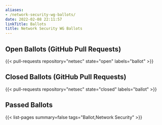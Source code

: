 ```yaml
---
aliases:
- /network-security-wg-ballots/
date: 2022-02-08 22:11:57
linkTitle: Ballots
title: Network Security WG Ballots
---
```


## Open Ballots (GitHub Pull Requests)

{{< pull-requests repository="netsec" state="open" labels="ballot" >}}

## Closed Ballots (GitHub Pull Requests)

{{< pull-requests repository="netsec" state="closed" labels="ballot" >}}

## Passed Ballots

{{< list-pages summary=false tags="Ballot,Network Security" >}}